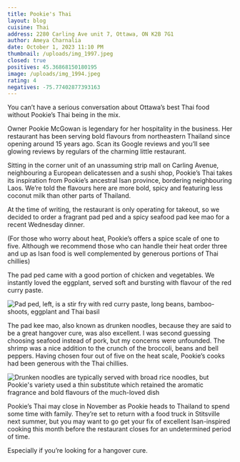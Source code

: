 ```yaml
---
title: Pookie's Thai
layout: blog
cuisine: Thai
address: 2280 Carling Ave unit 7, Ottawa, ON K2B 7G1
author: Ameya Charnalia
date: October 1, 2023 11:10 PM
thumbnail: /uploads/img_1997.jpeg
closed: true
positives: 45.36868150180195
image: /uploads/img_1994.jpeg
rating: 4
negatives: -75.77402877393163
---
```

You can’t have a serious conversation about Ottawa’s best Thai food without Pookie’s Thai being in the mix.

Owner Pookie McGowan is legendary for her hospitality in the business. Her restaurant has been serving bold flavours from northeastern Thailand since opening around 15 years ago. Scan its Google reviews and you’ll see glowing reviews by regulars of the charming little restaurant.

Sitting in the corner unit of an unassuming strip mall on Carling Avenue, neighbouring a European delicatessen and a sushi shop, Pookie’s Thai takes its inspiration from Pookie’s ancestral Isan province, bordering neighbouring Laos. We’re told the flavours here are more bold, spicy and featuring less coconut milk than other parts of Thailand.

At the time of writing, the restaurant is only operating for takeout, so we decided to order a fragrant pad ped and a spicy seafood pad kee mao for a recent Wednesday dinner.

(For those who worry about heat, Pookie’s offers a spice scale of one to five. Although we recommend those who can handle their heat order three and up as Isan food is well complemented by generous portions of Thai chillies)

The pad ped came with a good portion of chicken and vegetables. We instantly loved the eggplant, served soft and bursting with flavour of the red curry paste. 

![Pad ped, left, is a stir fry with red curry paste, long beans, bamboo-shoots, eggplant and Thai basil](/uploads/img_1999.jpeg "Pookie's Thai")

The pad kee mao, also known as drunken noodles, because they are said to be a great hangover cure, was also excellent. I was second guessing choosing seafood instead of pork, but my concerns were unfounded. The shrimp was a nice addition to the crunch of the broccoli, beans and bell peppers. Having chosen four out of five on the heat scale, Pookie’s cooks had been generous with the Thai chillies.

![Drunken noodles are typically served with broad rice noodles, but Pookie's variety used a thin substitute which retained the aromatic fragrance and bold flavours of the much-loved dish](/uploads/img_1997.jpeg "Pookie's Thai drunken noodles")

Pookie’s Thai may close in November as Pookie heads to Thailand to spend some time with family. They’re set to return with a food truck in Stitsville next summer, but you may want to go get your fix of excellent Isan-inspired cooking this month before the restaurant closes for an undetermined period of time.

Especially if you’re looking for a hangover cure.
